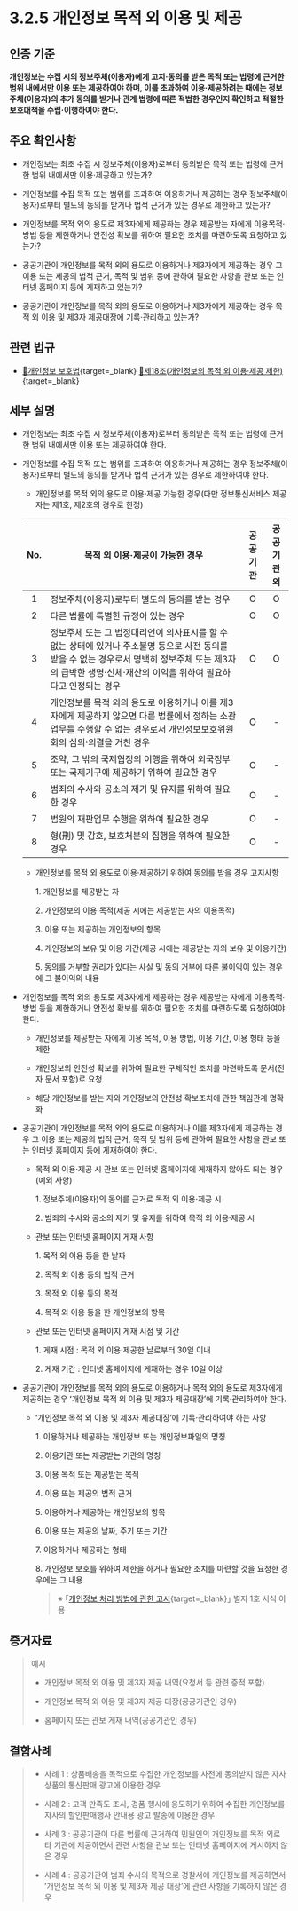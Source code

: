 # 3.2.5 개인정보 목적 외 이용 및 제공

## 인증 기준

**개인정보는 수집 시의 정보주체(이용자)에게 고지·동의를 받은 목적 또는 법령에 근거한 범위 내에서만 이용 또는 제공하여야 하며, 이를 초과하여 이용·제공하려는 때에는 정보주체(이용자)의 추가 동의를 받거나 관계 법령에 따른 적법한 경우인지 확인하고 적절한 보호대책을 수립·이행하여야 한다.**

## 주요 확인사항

- 개인정보는 최초 수집 시 정보주체(이용자)로부터 동의받은 목적 또는 법령에 근거한 범위 내에서만 이용·제공하고 있는가?

- 개인정보를 수집 목적 또는 범위를 초과하여 이용하거나 제공하는 경우 정보주체(이용자)로부터 별도의 동의를 받거나 법적 근거가 있는 경우로 제한하고 있는가?

- 개인정보를 목적 외의 용도로 제3자에게 제공하는 경우 제공받는 자에게 이용목적·방법 등을 제한하거나 안전성 확보를 위하여 필요한 조치를 마련하도록 요청하고 있는가?

- 공공기관이 개인정보를 목적 외의 용도로 이용하거나 제3자에게 제공하는 경우 그 이용 또는 제공의 법적 근거, 목적 및 범위 등에 관하여 필요한 사항을 관보 또는 인터넷 홈페이지 등에 게재하고 있는가?

- 공공기관이 개인정보를 목적 외의 용도로 이용하거나 제3자에게 제공하는 경우 목적 외 이용 및 제3자 제공대장에 기록·관리하고 있는가?

## 관련 법규

- [🔗개인정보 보호법][개인정보 보호법 제18조]{target=_blank} [🔗제18조(개인정보의 목적 외 이용·제공 제한)][개인정보 보호법 제18조 부분]{target=_blank}

## 세부 설명

- 개인정보는 최초 수집 시 정보주체(이용자)로부터 동의받은 목적 또는 법령에 근거한 범위 내에서만 이용 또는 제공하여야 한다.

- 개인정보를 수집 목적 또는 범위를 초과하여 이용하거나 제공하는 경우 정보주체(이용자)로부터 별도의 동의를 받거나 법적 근거가 있는 경우로 제한하여야 한다.

    - 개인정보를 목적 외의 용도로 이용·제공 가능한 경우(다만 정보통신서비스 제공자는 제1호, 제2호의 경우로 한정)

    | No. | 목적 외 이용·제공이 가능한 경우 | 공공기관 | 공공기관 외 |
    | :---: | --- | :---: | :---: |
    | 1 | 정보주체(이용자)로부터 별도의 동의를 받는 경우 | O | O |
    | 2 | 다른 법률에 특별한 규정이 있는 경우 | O | O |
    | 3 | 정보주체 또는 그 법정대리인이 의사표시를 할 수 없는 상태에 있거나 주소불명 등으로 사전 동의를 받을 수 없는 경우로서 명백히 정보주체 또는 제3자의 급박한 생명·신체·재산의 이익을 위하여 필요하다고 인정되는 경우 | O | O |
    | 4 | 개인정보를 목적 외의 용도로 이용하거나 이를 제3자에게 제공하지 않으면 다른 법률에서 정하는 소관 업무를 수행할 수 없는 경우로서 개인정보보호위원회의 심의·의결을 거친 경우 | O | - |
    | 5 | 조약, 그 밖의 국제협정의 이행을 위하여 외국정부 또는 국제기구에 제공하기 위하여 필요한 경우 | O | - |
    | 6 | 범죄의 수사와 공소의 제기 및 유지를 위하여 필요한 경우 | O | - |
    | 7 | 법원의 재판업무 수행을 위하여 필요한 경우 | O | - |
    | 8 | 형(刑) 및 감호, 보호처분의 집행을 위하여 필요한 경우 | O | - |

    - 개인정보를 목적 외 용도로 이용·제공하기 위하여 동의를 받을 경우 고지사항

        1\. 개인정보를 제공받는 자

        2\. 개인정보의 이용 목적(제공 시에는 제공받는 자의 이용목적)

        3\. 이용 또는 제공하는 개인정보의 항목

        4\. 개인정보의 보유 및 이용 기간(제공 시에는 제공받는 자의 보유 및 이용기간)

        5\. 동의를 거부할 권리가 있다는 사실 및 동의 거부에 따른 불이익이 있는 경우에 그 불이익의 내용

- 개인정보를 목적 외의 용도로 제3자에게 제공하는 경우 제공받는 자에게 이용목적∙방법 등을 제한하거나 안전성 확보를 위하여 필요한 조치를 마련하도록 요청하여야 한다.

    - 개인정보를 제공받는 자에게 이용 목적, 이용 방법, 이용 기간, 이용 형태 등을 제한

    - 개인정보의 안전성 확보를 위하여 필요한 구체적인 조치를 마련하도록 문서(전자 문서 포함)로 요청

    - 해당 개인정보를 받는 자와 개인정보의 안전성 확보조치에 관한 책임관계 명확화

- 공공기관이 개인정보를 목적 외의 용도로 이용하거나 이를 제3자에게 제공하는 경우 그 이용 또는 제공의 법적 근거, 목적 및 범위 등에 관하여 필요한 사항을 관보 또는 인터넷 홈페이지 등에 게재하여야 한다.

    - 목적 외 이용·제공 시 관보 또는 인터넷 홈페이지에 게재하지 않아도 되는 경우(예외 사항)

        1\. 정보주체(이용자)의 동의를 근거로 목적 외 이용·제공 시

        2\. 범죄의 수사와 공소의 제기 및 유지를 위하여 목적 외 이용·제공 시

    - 관보 또는 인터넷 홈페이지 게재 사항

        1\. 목적 외 이용 등을 한 날짜

        2\. 목적 외 이용 등의 법적 근거

        3\. 목적 외 이용 등의 목적

        4\. 목적 외 이용 등을 한 개인정보의 항목

    - 관보 또는 인터넷 홈페이지 게재 시점 및 기간

        1\. 게재 시점 : 목적 외 이용·제공한 날로부터 30일 이내

        2\. 게재 기간 : 인터넷 홈페이지에 게재하는 경우 10일 이상

- 공공기관이 개인정보를 목적 외의 용도로 이용하거나 목적 외의 용도로 제3자에게 제공하는 경우 ʻ개인정보 목적 외 이용 및 제3자 제공대장ʼ에 기록·관리하여야 한다.

    - ʻ개인정보 목적 외 이용 및 제3자 제공대장ʼ에 기록·관리하여야 하는 사항

        1\. 이용하거나 제공하는 개인정보 또는 개인정보파일의 명칭

        2\. 이용기관 또는 제공받는 기관의 명칭

        3\. 이용 목적 또는 제공받는 목적

        4\. 이용 또는 제공의 법적 근거

        5\. 이용하거나 제공하는 개인정보의 항목

        6\. 이용 또는 제공의 날짜, 주기 또는 기간

        7\. 이용하거나 제공하는 형태

        8\. 개인정보 보호를 위하여 제한을 하거나 필요한 조치를 마련할 것을 요청한 경우에는 그 내용
        >
        > ※ ｢[개인정보 처리 방법에 관한 고시][개인정보 처리 방법에 관한 고시]{target=_blank}｣ 별지 1호 서식 이용

## 증거자료

> 예시
>
> - 개인정보 목적 외 이용 및 제3자 제공 내역(요청서 등 관련 증적 포함)
>
> - 개인정보 목적 외 이용 및 제3자 제공 대장(공공기관인 경우)
>
> - 홈페이지 또는 관보 게재 내역(공공기관인 경우)

## 결함사례

> - 사례 1 : 상품배송을 목적으로 수집한 개인정보를 사전에 동의받지 않은 자사 상품의 통신판매 광고에 이용한 경우
>
> - 사례 2 : 고객 만족도 조사, 경품 행사에 응모하기 위하여 수집한 개인정보를 자사의 할인판매행사 안내용 광고 발송에 이용한 경우
>
> - 사례 3 : 공공기관이 다른 법률에 근거하여 민원인의 개인정보를 목적 외로 타 기관에 제공하면서 관련 사항을 관보 또는 인터넷 홈페이지에 게시하지 않은 경우
>
> - 사례 4 : 공공기관이 범죄 수사의 목적으로 경찰서에 개인정보를 제공하면서 ʻ개인정보 목적 외 이용 및 제3자 제공 대장ʼ에 관련 사항을 기록하지 않은 경우

[개인정보 보호법 제18조]: https://www.law.go.kr/법령/개인정보보호법/(20240315,19234,20230314)/제18조 "개인정보 보호법 제18조"
[개인정보 보호법 제18조 부분]: https://www.law.go.kr/법령/개인정보보호법/제18조 "개인정보 보호법 제18조 부분"

[개인정보 처리 방법에 관한 고시]: https://www.law.go.kr/행정규칙/개인정보처리방법에관한고시/(2020-7,20200811) "개인정보 처리 방법에 관한 고시"
